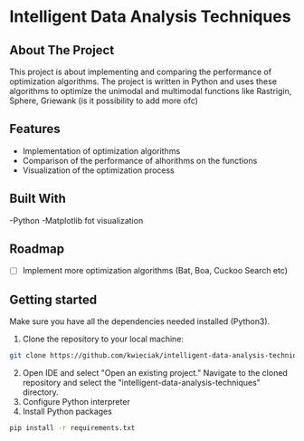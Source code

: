 # Intelligent Data Analysis Techniques

## About The Project
This project is about implementing and comparing the performance of optimization algorithms. The project is written in Python and uses these algorithms to optimize the unimodal and multimodal functions like Rastrigin, Sphere, Griewank (is it possibility to add more ofc)

## Features
- Implementation of optimization algorithms 
- Comparison of the performance of alhorithms on the functions
- Visualization of the optimization process

## Built With
-Python
-Matplotlib fot visualization

## Roadmap
- [ ] Implement more optimization algorithms (Bat, Boa, Cuckoo Search etc)

## Getting started
Make sure you have all the dependencies needed installed (Python3).
1. Clone the repository to your local machine: 
```sh
git clone https://github.com/kwieciak/intelligent-data-analysis-techniques.git
```
2. Open IDE and select "Open an existing project." Navigate to the cloned repository and select the "intelligent-data-analysis-techniques" directory.
3. Configure Python interpreter
4. Install Python packages
```sh
pip install -r requirements.txt
```
